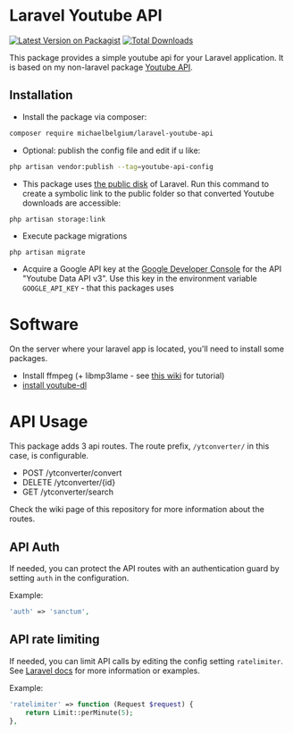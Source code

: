# Laravel Youtube API

[![Latest Version on Packagist](https://img.shields.io/packagist/v/michaelbelgium/laravel-youtube-api.svg?style=flat-square)](https://packagist.org/packages/michaelbelgium/laravel-youtube-api)
[![Total Downloads](https://img.shields.io/packagist/dt/michaelbelgium/laravel-youtube-api.svg?style=flat-square)](https://packagist.org/packages/michaelbelgium/laravel-youtube-api)

This package provides a simple youtube api for your Laravel application. It is based on my non-laravel package [Youtube API](https://github.com/MichaelBelgium/Youtube-to-mp3-API).

## Installation

* Install the package via composer:

```bash
composer require michaelbelgium/laravel-youtube-api
```

* Optional: publish the config file and edit if u like:
```bash
php artisan vendor:publish --tag=youtube-api-config
```

* This package uses [the public disk](https://laravel.com/docs/8.x/filesystem#the-public-disk) of Laravel. Run this command to create a symbolic link to the public folder so that converted Youtube downloads are accessible:
```bash
php artisan storage:link
```

* Execute package migrations
```
php artisan migrate
```

* Acquire a Google API key at the [Google Developer Console](https://console.developers.google.com) for the API "Youtube Data API v3". Use this key in the environment variable `GOOGLE_API_KEY` - that this packages uses

# Software

On the server where your laravel app is located, you'll need to install some packages.

* Install ffmpeg (+ libmp3lame - see [this wiki](https://github.com/MichaelBelgium/Youtube-to-mp3-API/wiki/Installing-"ffmpeg"-and-"libmp3lame"-manually) for tutorial)
* [install youtube-dl](http://ytdl-org.github.io/youtube-dl/download.html)

# API Usage

This package adds 3 api routes. The route prefix, `/ytconverter/` in this case, is configurable.

* POST /ytconverter/convert
* DELETE /ytconverter/{id}
* GET /ytconverter/search

Check the wiki page of this repository for more information about the routes.

## API Auth

If needed, you can protect the API routes with an authentication guard by setting `auth` in the configuration.

Example:
```PHP
'auth' => 'sanctum',

```

## API rate limiting

If needed, you can limit API calls by editing the config setting `ratelimiter`. See [Laravel docs](https://laravel.com/docs/8.x/routing#rate-limiting) for more information or examples.

Example:

```PHP
'ratelimiter' => function (Request $request) {
    return Limit::perMinute(5);
},
```